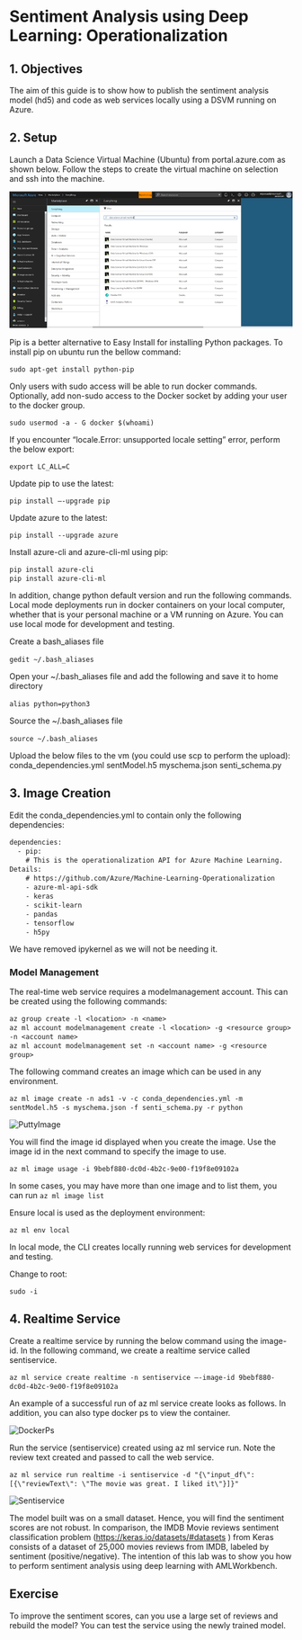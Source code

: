 # Sentiment Analysis using Deep Learning: Operationalization

## 1. Objectives

The aim of this guide is to show how to publish the sentiment analysis model (hd5) and code as web services locally using a DSVM running on Azure.

## 2. Setup

Launch a Data Science Virtual Machine (Ubuntu) from portal.azure.com as shown below. Follow the steps to create the virtual machine on selection and ssh into the machine.

![DataScienceVirtualMachine](Images/DataScienceVirtualMachine.png)

Pip is a better alternative to Easy Install for installing Python packages. To install pip on ubuntu run the bellow command:
```
sudo apt-get install python-pip
```
Only users with sudo access will be able to run docker commands. Optionally, add non-sudo access to the Docker socket by adding your user to the docker group.

```
sudo usermod -a - G docker $(whoami)
```

If you encounter “locale.Error: unsupported locale setting” error, perform the below export:

```
export LC_ALL=C

```
Update pip to use the latest:
```
pip install –-upgrade pip
```
Update azure to the latest:
```
pip install --upgrade azure
```

Install azure-cli and azure-cli-ml using pip:
```
pip install azure-cli
pip install azure-cli-ml
```

In addition, change python default version and run the following commands. Local mode deployments run in docker containers on your local computer, whether that is your personal machine or a VM running on Azure. You can use local mode for development and testing. 

Create a bash_aliases file

```gedit ~/.bash_aliases```

Open your ~/.bash_aliases file and add the following and save it to home directory

```alias python=python3```

Source the ~/.bash_aliases file

```source ~/.bash_aliases```

Upload the below files to the vm (you could use scp to perform the upload):
conda_dependencies.yml
sentModel.h5
myschema.json
senti_schema.py

## 3. Image Creation

Edit the conda_dependencies.yml to contain only the following dependencies:

```
dependencies:
  - pip:
    # This is the operationalization API for Azure Machine Learning. Details:
    # https://github.com/Azure/Machine-Learning-Operationalization
    - azure-ml-api-sdk
    - keras
    - scikit-learn
    - pandas
    - tensorflow
    - h5py
```

We have removed ipykernel as we will not be needing it. 

### Model Management

The real-time web service requires a modelmanagement account. This can be created using the following commands:
```
az group create -l <location> -n <name>
az ml account modelmanagement create -l <location> -g <resource group> -n <account name>
az ml account modelmanagement set -n <account name> -g <resource group>
```

The following command creates an image which can be used in any environment.

```
az ml image create -n ads1 -v -c conda_dependencies.yml -m sentModel.h5 -s myschema.json -f senti_schema.py -r python
```

![PuttyImage](Images/PuttyImage.png)

You will find the image id displayed when you create the image. Use the image id in the next command to specify the image to use. 

```
az ml image usage -i 9bebf880-dc0d-4b2c-9e00-f19f8e09102a
```
In some cases, you may have more than one image and to list them, you can run ```az ml image list```

Ensure local is used as the deployment environment:

```
az ml env local
```

In local mode, the CLI creates locally running web services for development and testing.

Change to root:

```
sudo -i
```

## 4. Realtime Service

Create a realtime service by running the below command using the image-id. In the following command, we create a realtime service called sentiservice.

```
az ml service create realtime -n sentiservice –-image-id 9bebf880-dc0d-4b2c-9e00-f19f8e09102a
```
An example of a successful run of az ml service create looks as follows. In addition, you can also type docker ps to view the container.

![DockerPs](Images/DockerPs.png)

Run the service (sentiservice) created using az ml service run. Note the review text created and passed to call the web service.

```
az ml service run realtime -i sentiservice -d "{\"input_df\": [{\"reviewText\": \"The movie was great. I liked it\"}]}"
```

![Sentiservice](Images/Sentiservice.png)

The model built was on a small dataset. Hence, you will find the sentiment scores are not robust. In comparison, the IMDB Movie reviews sentiment classification problem (https://keras.io/datasets/#datasets ) from Keras consists of a dataset of 25,000 movies reviews from IMDB, labeled by sentiment (positive/negative). The intention of this lab was to show you how to perform sentiment analysis using deep learning with AMLWorkbench.

## Exercise

To improve the sentiment scores, can you use a large set of reviews and rebuild the model? You can test the service using the newly trained model.
